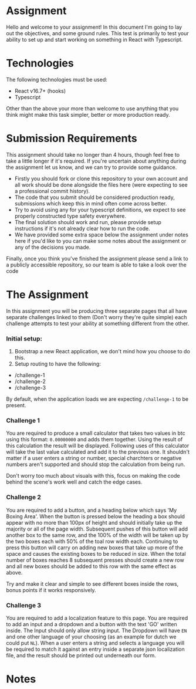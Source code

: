 # Assignment

Hello and welcome to your assignment! In this document I'm going to lay out the objectives, and some ground rules.
This test is primarily to test your ability to set up and start working on something in React with Typescript.
 
# Technologies
The following technologies must be used:

- React v16.7+ (hooks)
- Typescript

Other than the above your more than welcome to use anything that you think might make this task simpler, better or more production ready.

# Submission Requirements
This assignment should take no longer than 4 hours, though feel free to take a little longer if it's required. If you're uncertain about anything during the assignment let us know, and we can try to provide some guidance.

- Firstly you should fork or clone this repository to your own account and all work should be done alongside the files here (were expecting to see a professional commit history).
- The code that you submit should be considered production ready, submissions which keep this in mind often come across better.
- Try to avoid using any for your typescript definitions, we expect to see properly constructed type safety everywhere.
- The final solution should work and run, please provide setup instructions if it's not already clear how to run the code.
- We have provided some extra space below the assignment under notes here if you'd like to you can make some notes about the assignment or any of the decisions you made.

Finally, once you think you've finished the assignment please send a link to a publicly accessible repository, so our team is able to take a look over the code

# The Assignment

In this assignment you will be producing three separate pages that all have separate challenges linked to them (Don't worry they're quite simple) each challenge attempts to test your ability at something different from the other.

### Initial setup:

1) Bootstrap a new React application, we don't mind how you choose to do this.
2) Setup routing to have the following:

- /challenge-1
- /challenge-2
- /challenge-3

By default, when the application loads we are expecting `/challenge-1` to be present.

### Challenge 1

You are required to produce a small calculator that takes two values in btc using this format: `0.00000000` and adds them together. Using the result of this calculation the result will be displayed. Following uses of this calculator will take the last value calculated and add it to the previous one. It shouldn't matter if a user enters a string or number, special charchters or negative numbers aren't supported and should stop the calculation from being run.

Don't worry too much about visuals with this, focus on making the code behind the scene's work well and catch the edge cases.

### Challenge 2

You are required to add a button, and a heading below which says 'My Boxing Area'. When the button is pressed below the heading a box should appear with no more than 100px of height and should initially take up the majority or all of the page width. Subsequent pushes of this button will add another box to the same row, and the 100% of the width will be taken up by the two boxes each with 50% of the toal row width each. Continuing to press this button will carry on adding new boxes that take up more of the space and causes the existing boxes to be reduced in size. When the total number of boxes reaches 8 subsequent presses should create a new row and all new boxes should be added to this row with the same effect as above.

Try and make it clear and simple to see different boxes inside the rows, bonus points if it works responsively.

### Challenge 3

You are required to add a localization feature to this page. You are required to add an input and a dropdown and a button with the text 'GO' written inside. The Input should only allow string input. The Dropdown will have `EN` and one other language of your choosing (as an example for dutch we could put `NL`). When a user enters a string and selects a language you will be required to match it against an entry inside a separate json localization file, and the result should be printed out underneath our form.

# Notes
